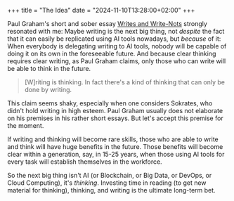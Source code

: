 +++
title = "The Idea"
date = "2024-11-10T13:28:00+02:00"
+++

Paul Graham's short and sober essay [Writes and
Write-Nots](https://paulgraham.com/writes.html) strongly resonated with me:
Maybe writing is the next big thing, not _despite_ the fact that it can easily
be replicated using AI tools nowadays, but _because_ of it: When everybody is
delegating writing to AI tools, nobody will be capable of doing it on its own in
the foreseeable future. And because clear thinking requires clear writing, as
Paul Graham claims, only those who can write will be able to think in the
future.

> [W]riting is thinking. In fact there's a kind of thinking that can only be
> done by writing.

This claim seems shaky, especially when one considers Sokrates, who didn't hold
writing in high esteem. Paul Graham usually does not elaborate on his premises
in his rather short essays. But let's accept this premise for the moment.

If writing and thinking will become rare skills, those who are able to write and
think will have huge benefits in the future. Those benefits will become clear
within a generation, say, in 15-25 years, when those using AI tools for every
task will establish themselves in the workforce.

So the next big thing isn't AI (or Blockchain, or Big Data, or DevOps, or Cloud
Computing), it's _thinking_. Investing time in reading (to get new material for
thinking), thinking, and writing is the ultimate long-term bet.
